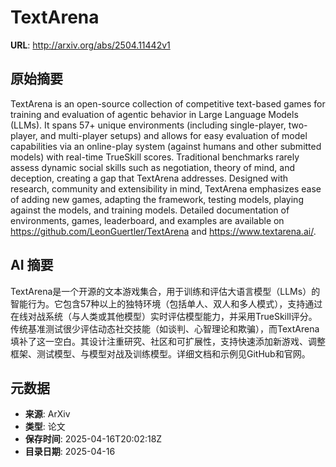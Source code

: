 # TextArena

**URL**: http://arxiv.org/abs/2504.11442v1

## 原始摘要

TextArena is an open-source collection of competitive text-based games for
training and evaluation of agentic behavior in Large Language Models (LLMs). It
spans 57+ unique environments (including single-player, two-player, and
multi-player setups) and allows for easy evaluation of model capabilities via
an online-play system (against humans and other submitted models) with
real-time TrueSkill scores. Traditional benchmarks rarely assess dynamic social
skills such as negotiation, theory of mind, and deception, creating a gap that
TextArena addresses. Designed with research, community and extensibility in
mind, TextArena emphasizes ease of adding new games, adapting the framework,
testing models, playing against the models, and training models. Detailed
documentation of environments, games, leaderboard, and examples are available
on https://github.com/LeonGuertler/TextArena and https://www.textarena.ai/.


## AI 摘要

TextArena是一个开源的文本游戏集合，用于训练和评估大语言模型（LLMs）的智能行为。它包含57种以上的独特环境（包括单人、双人和多人模式），支持通过在线对战系统（与人类或其他模型）实时评估模型能力，并采用TrueSkill评分。传统基准测试很少评估动态社交技能（如谈判、心智理论和欺骗），而TextArena填补了这一空白。其设计注重研究、社区和可扩展性，支持快速添加新游戏、调整框架、测试模型、与模型对战及训练模型。详细文档和示例见GitHub和官网。

## 元数据

- **来源**: ArXiv
- **类型**: 论文
- **保存时间**: 2025-04-16T20:02:18Z
- **目录日期**: 2025-04-16
